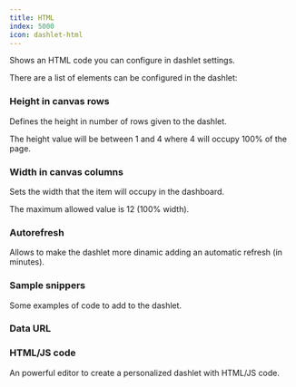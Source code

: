 ```yaml
---
title: HTML
index: 5000
icon: dashlet-html
---
```


Shows an HTML code you can configure in dashlet settings.

There are a list of elements can be configured in the dashlet:

### Height in canvas rows

Defines the height in number of rows given to the dashlet.

The height value will be between 1 and 4 where 4 will occupy 100% of the page.

### Width in canvas columns

Sets the width that the item will occupy in the dashboard.

The maximum allowed value is 12 (100% width).

### Autorefresh

Allows to make the dashlet more dinamic adding an automatic refresh (in minutes).

### Sample snippers

Some examples of code to add to the dashlet.

### Data URL


### HTML/JS code

An powerful editor to create a personalized dashlet with HTML/JS code.
